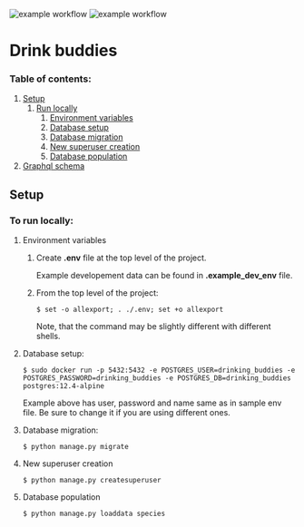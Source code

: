 ![example workflow](https://github.com/KozielPiotr/drink_buddies/actions/workflows/linters.yml/badge.svg)
![example workflow](https://github.com/KozielPiotr/drink_buddies/actions/workflows/tests.yml/badge.svg)
# Drink buddies

### Table of contents:
1. [Setup](#setup)
    1. [Run locally](#run_locally)
        1. [Environment variables](#env_variables)
        2. [Database setup](#database_setup)
        3. [Database migration](#database_migration)
        4. [New superuser creation](#create_superuser)
        5. [Database population](#populate_database)
2. [Graphql schema](https://kozielpiotr.github.io/documentations/drinking_buddies_graphql_schema.html)


## Setup <a name="setup"></a>
### To run locally: <a name="run_locally"></a>
1. Environment variables <a name="env_variables"></a>
    1. Create **.env** file at the top level of the project.

        Example developement data can be found in **.example_dev_env** file.
    2. From the top level of the project:
        ```shell
        $ set -o allexport; . ./.env; set +o allexport
        ```
       Note, that the command may be slightly different with different shells.

2. Database setup: <a name="database_setup"></a>
    ```shell
    $ sudo docker run -p 5432:5432 -e POSTGRES_USER=drinking_buddies -e POSTGRES_PASSWORD=drinking_buddies -e POSTGRES_DB=drinking_buddies postgres:12.4-alpine
    ```
   Example above has user, password and name same as in sample env file. Be sure to change it if you are using different ones.

3. Database migration: <a name="database_migration"></a>

    ```shell
    $ python manage.py migrate
    ```

4. New superuser creation <a name="create_superuser"></a>
    ```shell
    $ python manage.py createsuperuser
    ```

5. Database population <a name="populate_database"></a>
    ```shell
    $ python manage.py loaddata species
    ```
